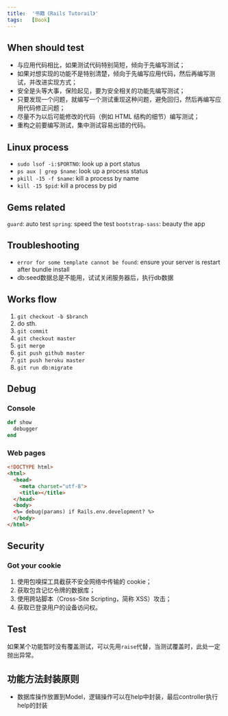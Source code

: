 ```yaml
---
title:  '书籍《Rails Tutorail》'
tags:   [Book]
---
```


## When should test

* 与应用代码相比，如果测试代码特别简短，倾向于先编写测试；
* 如果对想实现的功能不是特别清楚，倾向于先编写应用代码，然后再编写测试，并改进实现方式；
* 安全是头等大事，保险起见，要为安全相关的功能先编写测试；
* 只要发现一个问题，就编写一个测试重现这种问题，避免回归，然后再编写应用代码修正问题；
* 尽量不为以后可能修改的代码（例如 HTML 结构的细节）编写测试；
* 重构之前要编写测试，集中测试容易出错的代码。

## Linux process

* `sudo lsof -i:$PORTNO`: look up a port status
* `ps aux | grep $name`: look up a process status
* `pkill -15 -f $name`: kill a process by name
* `kill -15 $pid`: kill a process by pid

## Gems related

`guard`: auto test
`spring`: speed the test
`bootstrap-sass`: beauty the app

## Troubleshooting

- `error for some template cannot be found`: ensure your server is restart after bundle install
- db:seed数据总是不能用，试试关闭服务器后，执行db数据

## Works flow

1. `git checkout -b $branch`
2. do sth.
3. `git commit`
4. `git checkout master`
5. `git merge`
6. `git push github master`
7. `git push heroku master`
8. `git run db:migrate`

## Debug

### Console

```ruby
def show
  debugger
end
```

### Web pages

```html
<!DOCTYPE html>
<html>
  <head>
    <meta charset="utf-8">
    <title></title>
  </head>
  <body>
  <%= debug(params) if Rails.env.development? %>
  </body>
</html>
```

## Security

### Got your cookie

1. 使用包嗅探工具截获不安全网络中传输的 cookie；
2. 获取包含记忆令牌的数据库；
3. 使用跨站脚本（Cross-Site Scripting，简称 XSS）攻击；
4. 获取已登录用户的设备访问权。

## Test

如果某个功能暂时没有覆盖测试，可以先用`raise`代替，当测试覆盖时，此处一定抛出异常。

## 功能方法封装原则

- 数据库操作放置到Model，逻辑操作可以在help中封装，最后controller执行help的封装
